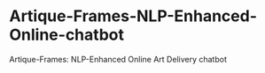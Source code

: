 # Artique-Frames-NLP-Enhanced-Online-chatbot
Artique-Frames: NLP-Enhanced Online Art Delivery chatbot
